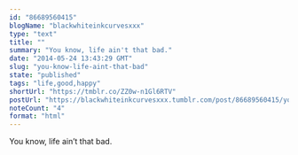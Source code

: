 ```yaml
---
id: "86689560415"
blogName: "blackwhiteinkcurvesxxx"
type: "text"
title: ""
summary: "You know, life ain't that bad."
date: "2014-05-24 13:43:29 GMT"
slug: "you-know-life-aint-that-bad"
state: "published"
tags: "life,good,happy"
shortUrl: "https://tmblr.co/ZZ0w-n1Gl6RTV"
postUrl: "https://blackwhiteinkcurvesxxx.tumblr.com/post/86689560415/you-know-life-aint-that-bad"
noteCount: "4"
format: "html"
---
```


You know, life ain’t that bad.